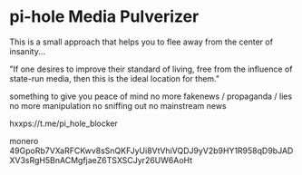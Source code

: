 # pi-hole Media Pulverizer

This is a small approach that helps you to flee away from the center of insanity...

"If one desires to improve their standard of living, free from the influence of state-run media, then this is the ideal location for them."

something to give you peace of mind
no more fakenews / propaganda / lies 
no more manipulation
no sniffing out
no mainstream news

hxxps://t.me/pi_hole_blocker

monero
49GpoRb7VXaRFCKwv8sSnQKFJyUi8VtVhiVQDJ9yV2b9HY1R958qD9bJADXV3sRgH5BnACMgfjaeZ6TSXSCJyr26UW6AoHt
